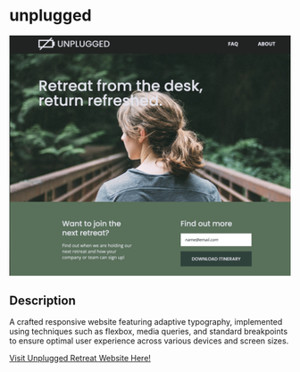# unplugged
![Unplugged Retreat Website](img/unplug-snap.png)

## Description
A crafted responsive website featuring adaptive typography, implemented using techniques such as flexbox, media queries, and standard breakpoints to ensure optimal user experience across various devices and screen sizes.

<a href="https://lee77carter.github.io/unplugged/">Visit Unplugged Retreat Website Here!</a> 
